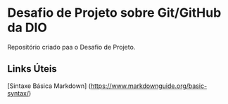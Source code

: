 # Desafio de Projeto sobre Git/GitHub da DIO
Repositório criado paa o Desafio de Projeto.

## Links Úteis
[Sintaxe Básica Markdown] (https://www.markdownguide.org/basic-syntax/)
